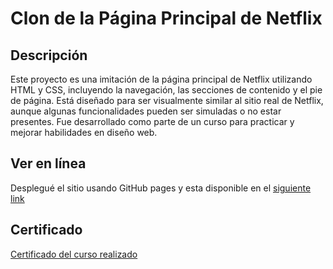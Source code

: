 # Clon de la Página Principal de Netflix

## Descripción
Este proyecto es una imitación de la página principal de Netflix utilizando HTML y CSS, incluyendo la navegación, las secciones de contenido y el pie de página. Está diseñado para ser visualmente similar al sitio real de Netflix, aunque algunas funcionalidades pueden ser simuladas o no estar presentes. Fue desarrollado como parte de un curso para practicar y mejorar habilidades en diseño web.

## Ver en línea
Desplegué el sitio usando GitHub pages y esta disponible en el [siguiente link](https://oderayferrer.github.io/Proyecto-Netflix-HTML-CSS/)


## Certificado 
[Certificado del curso realizado](img/Certificado.pdf)
